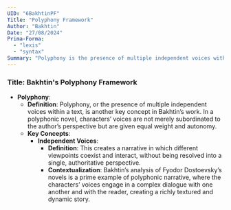 ```yaml
---
UID: "6BakhtinPF"
Title: "Polyphony Framework"
Author: "Bakhtin"
Date: "27/08/2024"
Prima-Forma:
  - "lexis"
  - "syntax"
Summary: "Polyphony is the presence of multiple independent voices within the text."
---
```


### Title: **Bakhtin's Polyphony Framework**
- **Polyphony**:
  - **Definition**: Polyphony, or the presence of multiple independent voices within a text, is another key concept in Bakhtin’s work. In a polyphonic novel, characters’ voices are not merely subordinated to the author’s perspective but are given equal weight and autonomy.
  - **Key Concepts**:
    - **Independent Voices**:
      - **Definition**: This creates a narrative in which different viewpoints coexist and interact, without being resolved into a single, authoritative perspective.
      - **Contextualization**: Bakhtin’s analysis of Fyodor Dostoevsky’s novels is a prime example of polyphonic narrative, where the characters’ voices engage in a complex dialogue with one another and with the reader, creating a richly textured and dynamic story.